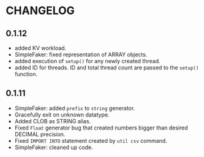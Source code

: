 # CHANGELOG

## 0.1.12

- added KV workload.
- SimpleFaker: fixed representation of ARRAY objects.
- added execution of `setup()` for any newly created thread.
- added ID for threads. ID and total thread count are passed to the `setup()` function.

## 0.1.11

- SimpleFaker: added `prefix` to `string` generator.
- Gracefully exit on unknown datatype.
- Added CLOB as STRING alias.
- Fixed `Float` generator bug that created numbers bigger than desired DECIMAL precision.
- Fixed `IMPORT INTO` statement created by `util csv` command.
- SimpleFaker: cleaned up code.
